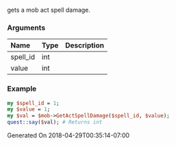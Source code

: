 gets a mob act spell damage.
### Arguments
**Name**|**Type**|**Description**
:---|:---|:---
spell_id|int|
value|int|

### Example

```perl
my $spell_id = 1;
my $value = 1;
my $val = $mob->GetActSpellDamage($spell_id, $value);
quest::say($val); # Returns int
```


Generated On 2018-04-29T00:35:14-07:00